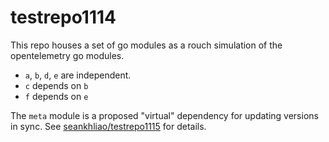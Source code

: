 # testrepo1114

This repo houses a set of go modules as a rouch simulation of the opentelemetry go modules.

- `a`, `b`, `d`, `e` are independent.
- `c` depends on `b`
- `f` depends on `e`

The `meta` module is a proposed "virtual" dependency for updating versions in sync.
See [seankhliao/testrepo1115](https://github.com/seankhliao/testrepo1115) for details.
